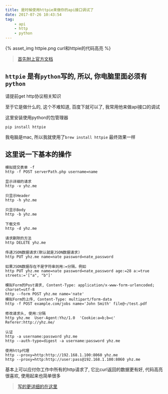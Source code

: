 ```yaml
---
title: 是时候使用httpie来做你的api接口调试了
date: 2017-07-26 10:43:54
tag:
    - api
    - http
    - python
---
```

{% asset_img httpie.png curl和httpie的代码高亮 %}

<!-- more -->

> [首先附上官方文档](https://github.com/jkbrzt/httpie)

## `httpie` 是有`python`写的,  所以,  你电脑里面必须有`python`

请提前get http协议相关知识

至于它是做什么的,  这个不难知道,  百度下就可以了,  我常用他来做api接口的调试

这里安装使用python的包管理器

`pip install httpie`

我电脑是mac,  所以我就使用了`brew install httpie` 最终效果一样

## 这里说一下基本的操作

```
模拟提交表单 -f
http -f POST serverPath.php username=name

显示详细的请求
http -v yhz.me

只显示Header
http -h yhz.me

只显示Body
http -b yhz.me

下载文件
http -d yhz.me

请求删除的方法
http DELETE yhz.me

传递JSON数据请求(默认就是JSON数据请求)
http PUT yhz.me name=nate password=nate_password

如果JSON数据存在不是字符串则用:=分隔，例如
http PUT yhz.me name=nate password=nate_password age:=28 a:=true streets:='["a", "b"]'

模拟Form的Post请求, Content-Type: application/x-www-form-urlencoded; charset=utf-8
http --form POST yhz.me name='nate'
模拟Form的上传, Content-Type: multipart/form-data
http -f POST example.com/jobs name='John Smith' file@~/test.pdf

修改请求头, 使用:分隔
http yhz.me  User-Agent:Yhz/1.0  'Cookie:a=b;b=c'  Referer:http://yhz.me/

认证
http -a username:password yhz.me
http --auth-type=digest -a username:password yhz.me

使用http代理
http --proxy=http:http://192.168.1.100:8060 yhz.me
http --proxy=http:http://user:pass@192.168.1.100:8060 yhz.me
```

基本上可以应付你工作中所有的http请求了,
它比curl返回的数据更有好, 代码高亮很喜欢, 使用起来也简单很多

> [写的更详细的在这里](https://xin053.github.io/2016/08/15/httpie%E4%BA%BA%E6%80%A7%E5%8C%96curl%E5%B7%A5%E5%85%B7%E4%BD%BF%E7%94%A8%E8%AF%A6%E8%A7%A3/)
